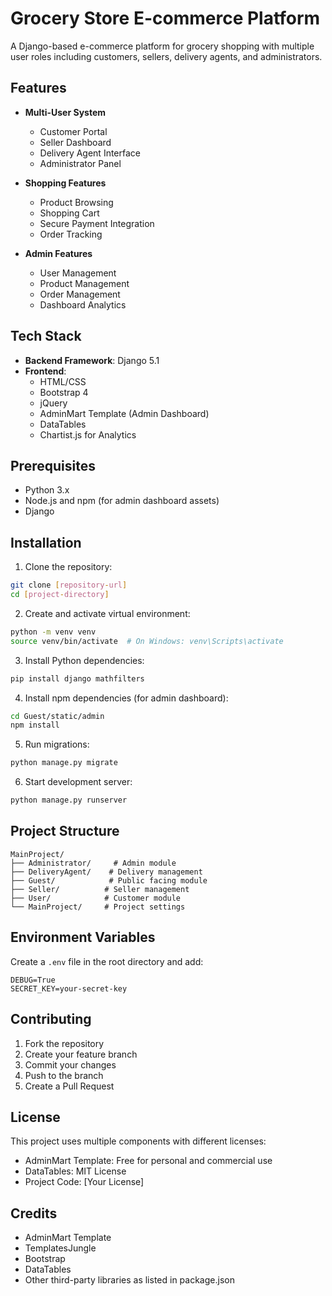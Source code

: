 # Grocery Store E-commerce Platform

A Django-based e-commerce platform for grocery shopping with multiple user roles including customers, sellers, delivery agents, and administrators.

## Features

- **Multi-User System**
  - Customer Portal
  - Seller Dashboard
  - Delivery Agent Interface
  - Administrator Panel

- **Shopping Features**
  - Product Browsing
  - Shopping Cart
  - Secure Payment Integration
  - Order Tracking

- **Admin Features**
  - User Management
  - Product Management
  - Order Management
  - Dashboard Analytics

## Tech Stack

- **Backend Framework**: Django 5.1
- **Frontend**:
  - HTML/CSS
  - Bootstrap 4
  - jQuery
  - AdminMart Template (Admin Dashboard)
  - DataTables
  - Chartist.js for Analytics

## Prerequisites

- Python 3.x
- Node.js and npm (for admin dashboard assets)
- Django

## Installation

1. Clone the repository:
```bash
git clone [repository-url]
cd [project-directory]
```

2. Create and activate virtual environment:
```bash
python -m venv venv
source venv/bin/activate  # On Windows: venv\Scripts\activate
```

3. Install Python dependencies:
```bash
pip install django mathfilters
```

4. Install npm dependencies (for admin dashboard):
```bash
cd Guest/static/admin
npm install
```

5. Run migrations:
```bash
python manage.py migrate
```

6. Start development server:
```bash
python manage.py runserver
```

## Project Structure

```
MainProject/
├── Administrator/     # Admin module
├── DeliveryAgent/    # Delivery management
├── Guest/            # Public facing module
├── Seller/          # Seller management
├── User/            # Customer module
└── MainProject/     # Project settings
```

## Environment Variables

Create a `.env` file in the root directory and add:

```
DEBUG=True
SECRET_KEY=your-secret-key
```

## Contributing

1. Fork the repository
2. Create your feature branch
3. Commit your changes
4. Push to the branch
5. Create a Pull Request

## License

This project uses multiple components with different licenses:
- AdminMart Template: Free for personal and commercial use
- DataTables: MIT License
- Project Code: [Your License]

## Credits

- AdminMart Template
- TemplatesJungle
- Bootstrap
- DataTables
- Other third-party libraries as listed in package.json